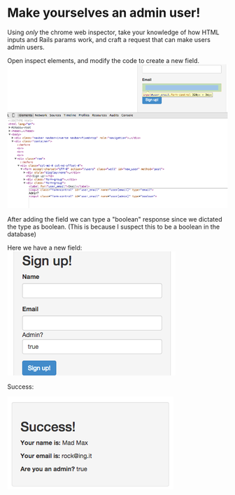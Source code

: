 # Make yourselves an admin user!

Using _only_ the chrome web inspector, take your knowledge of how HTML inputs and
Rails params work, and craft a request that can make users admin users.

Open inspect elements, and modify the code to create a new field.
![](bigshot.png)

After adding the field we can type a "boolean" response since we dictated the type as boolean.
(This is because I suspect this to be a boolean in the database)

Here we have a new field:
![](smallshot.png)

Success:

![](complete.png)
